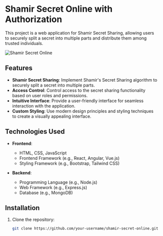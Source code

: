 # Shamir Secret Online with Authorization

This project is a web application for Shamir Secret Sharing, allowing users to securely split a secret into multiple parts and distribute them among trusted individuals.

![Shamir Secret Online](./img.png)

## Features

- **Shamir Secret Sharing**: Implement Shamir's Secret Sharing algorithm to securely split a secret into multiple parts.
- **Access Control**: Control access to the secret sharing functionality based on user roles and permissions.
- **Intuitive Interface**: Provide a user-friendly interface for seamless interaction with the application.
- **Custom Styling**: Use modern design principles and styling techniques to create a visually appealing interface.

## Technologies Used

- **Frontend**:
  - HTML, CSS, JavaScript
  - Frontend Framework (e.g., React, Angular, Vue.js)
  - Styling Framework (e.g., Bootstrap, Tailwind CSS)

- **Backend**:
  - Programming Language (e.g., Node.js)
  - Web Framework (e.g., Express.js)
  - Database (e.g., MongoDB)

## Installation

1. Clone the repository:

   ```bash
   git clone https://github.com/your-username/shamir-secret-online.git

